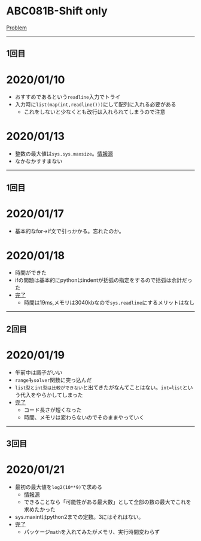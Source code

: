 # ABC081B-Shift only

[Problem](https://atcoder.jp/contests/abc081/tasks/abc081_b)

---
## 1回目

# 2020/01/10
* おすすめであるという`readline`入力でトライ
* 入力時に`list(map(int,readline()))`にして配列に入れる必要がある
    * これをしないと少なくとも改行は入れられてしまうので注意
# 2020/01/13
* 整数の最大値は`sys.sys.maxsize`。[情報源](https://docs.python.org/ja/3/library/sys.html#sys.maxsize)
* なかなかすすまない
-----
## 1回目
# 2020/01/17
* 基本的なfor->if文で引っかかる。忘れたのか。

# 2020/01/18
* 時間ができた
* ifの問題は基本的にpythonはindentが括弧の指定をするので括弧は余計だった
* [完了](https://atcoder.jp/contests/abc081/submissions/9557668)
    * 時間は19ms,メモリは3040kbなので`sys.readline`にするメリットはなし

-----
## 2回目
# 2020/01/19
* 午前中は調子がいい
* `range`も`solver`関数に突っ込んだ
* `list型とint型は比較ができない`と出てきたがなんてことはない。`int=list`という代入をやらかしてしまった
* [完了](https://atcoder.jp/contests/abc081/submissions/9590023)
    * コード長さが短くなった
    * 時間、メモリは変わらないのでそのままやっていく

-----
## 3回目
# 2020/01/21
* 最初の最大値を`log2(10**9)`で求める
    * [情報源](https://note.nkmk.me/python-math-exp-log/)
    * できることなら「可能性がある最大数」として全部の数の最大でこれを求めたかった
* sys.maxintはpython2までの定数。3にはそれはない。
* [完了](https://atcoder.jp/contests/abc081/submissions/9659154)
    * パッケージ`math`を入れてみたがメモリ、実行時間変わらず